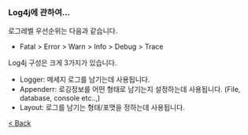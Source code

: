 ### Log4j에 관하여...  

로그레벨 우선순위는 다음과 같습니다. 
 - Fatal > Error > Warn > Info > Debug > Trace
 
 Log4j 구성은 크게 3가지가 있습니다.  
  - Logger: 메세지 로그를 남기는데 사용됩니다.  
  - Appenderr: 로깅정보를 어떤 형태로 남기는지 설정하는데 사용됩니다. (File, database, console etc..,)  
  - Layout: 로그를 남기는 형태/포맷을 정하는데 사용됩니다.
  
 [< Back](https://git.io/JL704)
